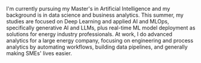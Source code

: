 I'm currently pursuing my Master's in Artificial Intelligence and my background is in data science and business analytics.
This summer, my studies are focused on Deep Learning and applied AI and MLOps, specifically generative AI and LLMs, plus real-time ML model deployment as solutions for energy industry professionals.
At work, I do advanced analytics for a large energy company, focusing on engineering and process analytics by automating workflows, building data pipelines, and generally making SMEs' lives easier.
